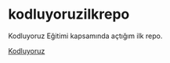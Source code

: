 # kodluyoruzilkrepo
Kodluyoruz Eğitimi kapsamında açtığım ilk repo.

[Kodluyoruz](https://www.kodluyoruz.org)
